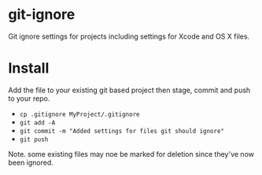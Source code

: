 # git-ignore
Git ignore settings for projects including settings for Xcode and OS X files. 

# Install 
 
Add the file to your existing git based project then stage, commit and push to your repo.

- `cp .gitignore MyProject/.gitignore`
- `git add -A`
- `git commit -m "Added settings for files git should ignore"`
- `git push`

Note. some existing files may noe be marked for deletion since they've now been ignored.